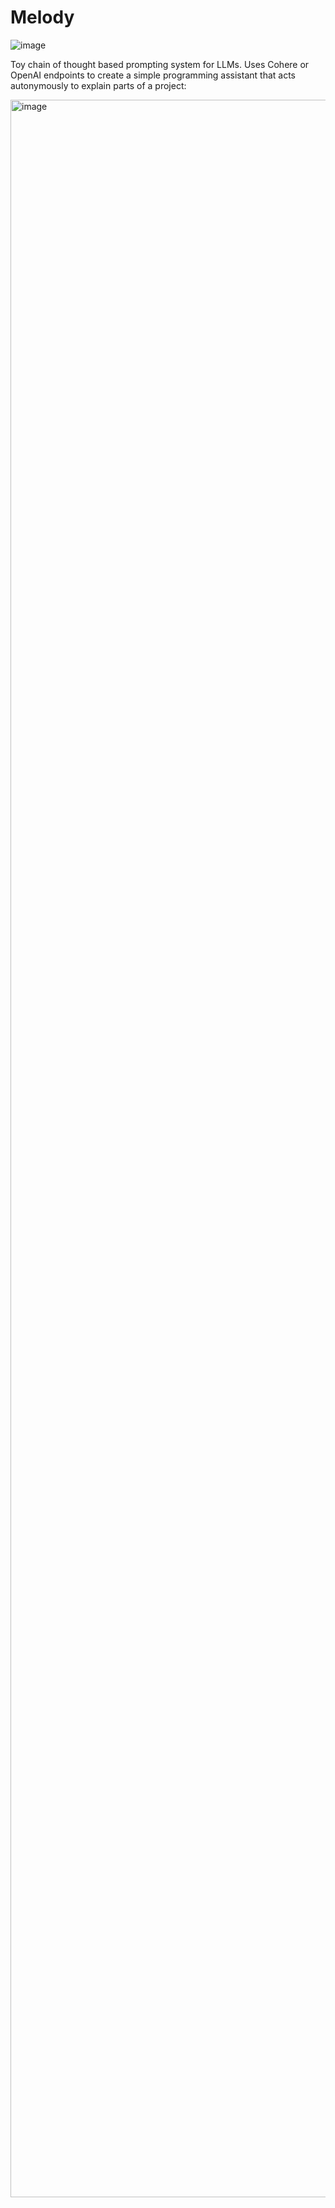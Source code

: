 # Melody

![image](https://user-images.githubusercontent.com/13120817/223972001-f182f8e2-372a-41c9-a053-bb027e745b98.png)

Toy chain of thought based prompting system for LLMs. Uses Cohere or OpenAI endpoints to create a simple programming
assistant that acts autonymously to explain parts of a project:

<img width="3356" alt="image" src="https://user-images.githubusercontent.com/13120817/223972570-11ec0f23-7491-4b9e-a22d-fa98a04263d7.png">
